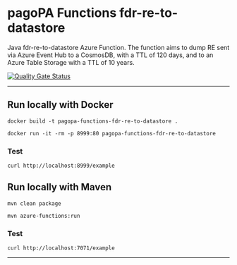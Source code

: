 # pagoPA Functions fdr-re-to-datastore

Java fdr-re-to-datastore Azure Function.
The function aims to dump RE sent via Azure Event Hub to a CosmosDB, with a TTL of 120 days, and to an Azure Table Storage with a TTL of 10 years.

[![Quality Gate Status](https://sonarcloud.io/api/project_badges/measure?project=pagopa_pagopa-fdr-re-to-datastore&metric=alert_status)](https://sonarcloud.io/dashboard?id=pagopa_pagopa-fdr-re-to-datastore)


---

## Run locally with Docker
`docker build -t pagopa-functions-fdr-re-to-datastore .`

`docker run -it -rm -p 8999:80 pagopa-functions-fdr-re-to-datastore`

### Test
`curl http://localhost:8999/example`

## Run locally with Maven

`mvn clean package`

`mvn azure-functions:run`

### Test
`curl http://localhost:7071/example`

---
